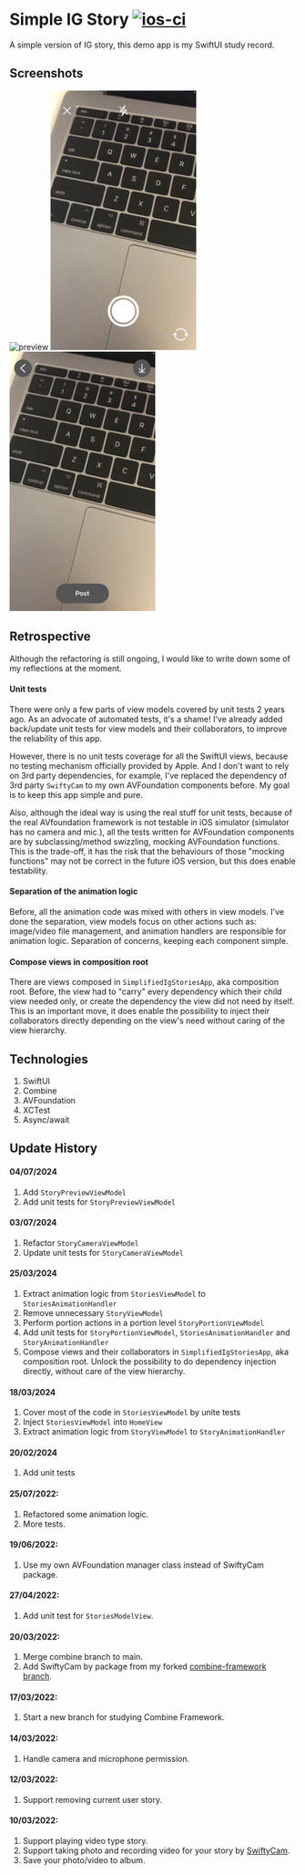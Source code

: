 # Simple IG Story [![ios-ci](https://github.com/tzc1234/SimplifiedIgStories/actions/workflows/ios-ci.yaml/badge.svg)](https://github.com/tzc1234/SimplifiedIgStories/actions/workflows/ios-ci.yaml)
A simple version of IG story, this demo app is my SwiftUI study record.

## Screenshots
<img src="https://github.com/tzc1234/SimplifiedIgStories/blob/main/Screenshots/preview.gif" alt="preview" width="256" height="455"/> <img src="https://github.com/tzc1234/SimplifiedIgStories/blob/main/Screenshots/preview2.jpg" alt="preview2" width="256" height="455"/> <img src="https://github.com/tzc1234/SimplifiedIgStories/blob/main/Screenshots/preview3.jpg" alt="preview3" width="256" height="455"/>

## Retrospective
Although the refactoring is still ongoing, I would like to write down some of my reflections at the moment.

#### Unit tests
There were only a few parts of view models covered by unit tests 2 years ago. As an advocate of automated tests, it's a shame! I've already added back/update unit tests for view models and their collaborators, to improve the reliability of this app.

However, there is no unit tests coverage for all the SwiftUI views, because no testing mechanism officially provided by Apple. And I don't want to rely on 3rd party dependencies, for example, I've replaced the dependency of 3rd party `SwiftyCam` to my own AVFoundation components before. My goal is to keep this app simple and pure.

Also, although the ideal way is using the real stuff for unit tests, because of the real AVfoundation framework is not testable in iOS simulator (simulator has no camera and mic.), all the tests written for AVFoundation components are by subclassing/method swizzling, mocking AVFoundation functions. This is the trade-off, it has the risk that the behaviours of those "mocking functions" may not be correct in the future iOS version, but this does enable testability.

#### Separation of the animation logic
Before, all the animation code was mixed with others in view models. I've done the separation, view models focus on other actions such as: image/video file management, and animation handlers are responsible for animation logic. Separation of concerns, keeping each component simple.

#### Compose views in composition root
There are views composed in `SimplifiedIgStoriesApp`, aka composition root. Before, the view had to "carry" every dependency which their child view needed only, or create the dependency the view did not need by itself.
This is an important move, it does enable the possibility to inject their collaborators directly depending on the view's need without caring of the view hierarchy.

## Technologies
1. SwiftUI
2. Combine
3. AVFoundation
4. XCTest
5. Async/await

## Update History
#### 04/07/2024
1. Add `StoryPreviewViewModel`
2. Add unit tests for `StoryPreviewViewModel`

#### 03/07/2024
1. Refactor `StoryCameraViewModel`
2. Update unit tests for `StoryCameraViewModel`

#### 25/03/2024
1. Extract animation logic from `StoriesViewModel` to `StoriesAnimationHandler`
2. Remove unnecessary `StoryViewModel`
3. Perform portion actions in a portion level `StoryPortionViewModel`
4. Add unit tests for `StoryPortionViewModel`, `StoriesAnimationHandler` and `StoryAnimationHandler`
5. Compose views and their collaborators in `SimplifiedIgStoriesApp`, aka composition root. Unlock the possibility to do dependency injection directly, without care of the view hierarchy.

#### 18/03/2024
1. Cover most of the code in `StoriesViewModel` by unite tests
2. Inject `StoriesViewModel` into `HomeView`
3. Extract animation logic from `StoryViewModel` to `StoryAnimationHandler`

#### 20/02/2024
1. Add unit tests

#### 25/07/2022:
1. Refactored some animation logic.
2. More tests.

#### 19/06/2022:
1. Use my own AVFoundation manager class instead of SwiftyCam package.

#### 27/04/2022:
1. Add unit test for `StoriesModelView`.

#### 20/03/2022:
1. Merge combine branch to main.
2. Add SwiftyCam by package from my forked [combine-framework branch](https://github.com/tzc1234/SwiftyCam/tree/combine-framework).

#### 17/03/2022:
1. Start a new branch for studying Combine Framework.

#### 14/03/2022:
1. Handle camera and microphone permission.

#### 12/03/2022:
1. Support removing current user story.

#### 10/03/2022:
1. Support playing video type story.
2. Support taking photo and recording video for your story by [SwiftyCam](https://github.com/Awalz/SwiftyCam).
3. Save your photo/video to album.
